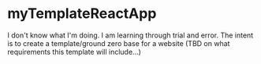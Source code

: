 # myTemplateReactApp
I don't know what I'm doing. I am learning through trial and error. The intent is to create a template/ground zero base for a website (TBD on what requirements this template will include...)
